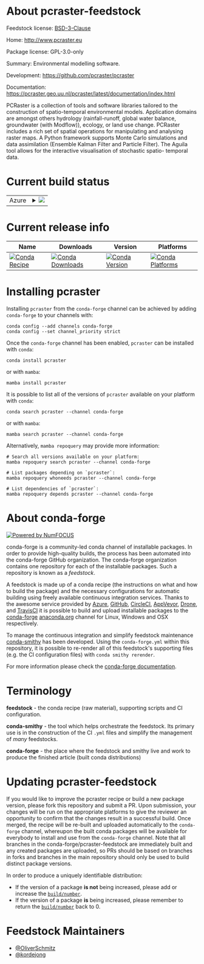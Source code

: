 About pcraster-feedstock
========================

Feedstock license: [BSD-3-Clause](https://github.com/conda-forge/pcraster-feedstock/blob/main/LICENSE.txt)

Home: http://www.pcraster.eu

Package license: GPL-3.0-only

Summary: Environmental modelling software.

Development: https://github.com/pcraster/pcraster

Documentation: https://pcraster.geo.uu.nl/pcraster/latest/documentation/index.html

PCRaster is a collection of tools and software libraries tailored to the
construction of spatio-temporal environmental models. Application domains
are amongst others hydrology (rainfall-runoff, global water balance,
groundwater (with Modflow)), ecology, or land use change.
PCRaster includes a rich set of spatial operations for manipulating and
analysing raster maps. A Python framework supports Monte Carlo simulations
and data assimilation (Ensemble Kalman Filter and Particle Filter). The
Aguila tool allows for the interactive visualisation of stochastic spatio-
temporal data.


Current build status
====================


<table>
    
  <tr>
    <td>Azure</td>
    <td>
      <details>
        <summary>
          <a href="https://dev.azure.com/conda-forge/feedstock-builds/_build/latest?definitionId=9167&branchName=main">
            <img src="https://dev.azure.com/conda-forge/feedstock-builds/_apis/build/status/pcraster-feedstock?branchName=main">
          </a>
        </summary>
        <table>
          <thead><tr><th>Variant</th><th>Status</th></tr></thead>
          <tbody><tr>
              <td>linux_64_python3.10.____cpython</td>
              <td>
                <a href="https://dev.azure.com/conda-forge/feedstock-builds/_build/latest?definitionId=9167&branchName=main">
                  <img src="https://dev.azure.com/conda-forge/feedstock-builds/_apis/build/status/pcraster-feedstock?branchName=main&jobName=linux&configuration=linux%20linux_64_python3.10.____cpython" alt="variant">
                </a>
              </td>
            </tr><tr>
              <td>linux_64_python3.11.____cpython</td>
              <td>
                <a href="https://dev.azure.com/conda-forge/feedstock-builds/_build/latest?definitionId=9167&branchName=main">
                  <img src="https://dev.azure.com/conda-forge/feedstock-builds/_apis/build/status/pcraster-feedstock?branchName=main&jobName=linux&configuration=linux%20linux_64_python3.11.____cpython" alt="variant">
                </a>
              </td>
            </tr><tr>
              <td>linux_64_python3.12.____cpython</td>
              <td>
                <a href="https://dev.azure.com/conda-forge/feedstock-builds/_build/latest?definitionId=9167&branchName=main">
                  <img src="https://dev.azure.com/conda-forge/feedstock-builds/_apis/build/status/pcraster-feedstock?branchName=main&jobName=linux&configuration=linux%20linux_64_python3.12.____cpython" alt="variant">
                </a>
              </td>
            </tr><tr>
              <td>linux_64_python3.13.____cp313</td>
              <td>
                <a href="https://dev.azure.com/conda-forge/feedstock-builds/_build/latest?definitionId=9167&branchName=main">
                  <img src="https://dev.azure.com/conda-forge/feedstock-builds/_apis/build/status/pcraster-feedstock?branchName=main&jobName=linux&configuration=linux%20linux_64_python3.13.____cp313" alt="variant">
                </a>
              </td>
            </tr><tr>
              <td>linux_64_python3.14.____cp314</td>
              <td>
                <a href="https://dev.azure.com/conda-forge/feedstock-builds/_build/latest?definitionId=9167&branchName=main">
                  <img src="https://dev.azure.com/conda-forge/feedstock-builds/_apis/build/status/pcraster-feedstock?branchName=main&jobName=linux&configuration=linux%20linux_64_python3.14.____cp314" alt="variant">
                </a>
              </td>
            </tr><tr>
              <td>osx_64_python3.10.____cpython</td>
              <td>
                <a href="https://dev.azure.com/conda-forge/feedstock-builds/_build/latest?definitionId=9167&branchName=main">
                  <img src="https://dev.azure.com/conda-forge/feedstock-builds/_apis/build/status/pcraster-feedstock?branchName=main&jobName=osx&configuration=osx%20osx_64_python3.10.____cpython" alt="variant">
                </a>
              </td>
            </tr><tr>
              <td>osx_64_python3.11.____cpython</td>
              <td>
                <a href="https://dev.azure.com/conda-forge/feedstock-builds/_build/latest?definitionId=9167&branchName=main">
                  <img src="https://dev.azure.com/conda-forge/feedstock-builds/_apis/build/status/pcraster-feedstock?branchName=main&jobName=osx&configuration=osx%20osx_64_python3.11.____cpython" alt="variant">
                </a>
              </td>
            </tr><tr>
              <td>osx_64_python3.12.____cpython</td>
              <td>
                <a href="https://dev.azure.com/conda-forge/feedstock-builds/_build/latest?definitionId=9167&branchName=main">
                  <img src="https://dev.azure.com/conda-forge/feedstock-builds/_apis/build/status/pcraster-feedstock?branchName=main&jobName=osx&configuration=osx%20osx_64_python3.12.____cpython" alt="variant">
                </a>
              </td>
            </tr><tr>
              <td>osx_64_python3.13.____cp313</td>
              <td>
                <a href="https://dev.azure.com/conda-forge/feedstock-builds/_build/latest?definitionId=9167&branchName=main">
                  <img src="https://dev.azure.com/conda-forge/feedstock-builds/_apis/build/status/pcraster-feedstock?branchName=main&jobName=osx&configuration=osx%20osx_64_python3.13.____cp313" alt="variant">
                </a>
              </td>
            </tr><tr>
              <td>osx_64_python3.14.____cp314</td>
              <td>
                <a href="https://dev.azure.com/conda-forge/feedstock-builds/_build/latest?definitionId=9167&branchName=main">
                  <img src="https://dev.azure.com/conda-forge/feedstock-builds/_apis/build/status/pcraster-feedstock?branchName=main&jobName=osx&configuration=osx%20osx_64_python3.14.____cp314" alt="variant">
                </a>
              </td>
            </tr><tr>
              <td>osx_arm64_python3.10.____cpython</td>
              <td>
                <a href="https://dev.azure.com/conda-forge/feedstock-builds/_build/latest?definitionId=9167&branchName=main">
                  <img src="https://dev.azure.com/conda-forge/feedstock-builds/_apis/build/status/pcraster-feedstock?branchName=main&jobName=osx&configuration=osx%20osx_arm64_python3.10.____cpython" alt="variant">
                </a>
              </td>
            </tr><tr>
              <td>osx_arm64_python3.11.____cpython</td>
              <td>
                <a href="https://dev.azure.com/conda-forge/feedstock-builds/_build/latest?definitionId=9167&branchName=main">
                  <img src="https://dev.azure.com/conda-forge/feedstock-builds/_apis/build/status/pcraster-feedstock?branchName=main&jobName=osx&configuration=osx%20osx_arm64_python3.11.____cpython" alt="variant">
                </a>
              </td>
            </tr><tr>
              <td>osx_arm64_python3.12.____cpython</td>
              <td>
                <a href="https://dev.azure.com/conda-forge/feedstock-builds/_build/latest?definitionId=9167&branchName=main">
                  <img src="https://dev.azure.com/conda-forge/feedstock-builds/_apis/build/status/pcraster-feedstock?branchName=main&jobName=osx&configuration=osx%20osx_arm64_python3.12.____cpython" alt="variant">
                </a>
              </td>
            </tr><tr>
              <td>osx_arm64_python3.13.____cp313</td>
              <td>
                <a href="https://dev.azure.com/conda-forge/feedstock-builds/_build/latest?definitionId=9167&branchName=main">
                  <img src="https://dev.azure.com/conda-forge/feedstock-builds/_apis/build/status/pcraster-feedstock?branchName=main&jobName=osx&configuration=osx%20osx_arm64_python3.13.____cp313" alt="variant">
                </a>
              </td>
            </tr><tr>
              <td>osx_arm64_python3.14.____cp314</td>
              <td>
                <a href="https://dev.azure.com/conda-forge/feedstock-builds/_build/latest?definitionId=9167&branchName=main">
                  <img src="https://dev.azure.com/conda-forge/feedstock-builds/_apis/build/status/pcraster-feedstock?branchName=main&jobName=osx&configuration=osx%20osx_arm64_python3.14.____cp314" alt="variant">
                </a>
              </td>
            </tr><tr>
              <td>win_64_python3.10.____cpython</td>
              <td>
                <a href="https://dev.azure.com/conda-forge/feedstock-builds/_build/latest?definitionId=9167&branchName=main">
                  <img src="https://dev.azure.com/conda-forge/feedstock-builds/_apis/build/status/pcraster-feedstock?branchName=main&jobName=win&configuration=win%20win_64_python3.10.____cpython" alt="variant">
                </a>
              </td>
            </tr><tr>
              <td>win_64_python3.11.____cpython</td>
              <td>
                <a href="https://dev.azure.com/conda-forge/feedstock-builds/_build/latest?definitionId=9167&branchName=main">
                  <img src="https://dev.azure.com/conda-forge/feedstock-builds/_apis/build/status/pcraster-feedstock?branchName=main&jobName=win&configuration=win%20win_64_python3.11.____cpython" alt="variant">
                </a>
              </td>
            </tr><tr>
              <td>win_64_python3.12.____cpython</td>
              <td>
                <a href="https://dev.azure.com/conda-forge/feedstock-builds/_build/latest?definitionId=9167&branchName=main">
                  <img src="https://dev.azure.com/conda-forge/feedstock-builds/_apis/build/status/pcraster-feedstock?branchName=main&jobName=win&configuration=win%20win_64_python3.12.____cpython" alt="variant">
                </a>
              </td>
            </tr><tr>
              <td>win_64_python3.13.____cp313</td>
              <td>
                <a href="https://dev.azure.com/conda-forge/feedstock-builds/_build/latest?definitionId=9167&branchName=main">
                  <img src="https://dev.azure.com/conda-forge/feedstock-builds/_apis/build/status/pcraster-feedstock?branchName=main&jobName=win&configuration=win%20win_64_python3.13.____cp313" alt="variant">
                </a>
              </td>
            </tr><tr>
              <td>win_64_python3.14.____cp314</td>
              <td>
                <a href="https://dev.azure.com/conda-forge/feedstock-builds/_build/latest?definitionId=9167&branchName=main">
                  <img src="https://dev.azure.com/conda-forge/feedstock-builds/_apis/build/status/pcraster-feedstock?branchName=main&jobName=win&configuration=win%20win_64_python3.14.____cp314" alt="variant">
                </a>
              </td>
            </tr>
          </tbody>
        </table>
      </details>
    </td>
  </tr>
</table>

Current release info
====================

| Name | Downloads | Version | Platforms |
| --- | --- | --- | --- |
| [![Conda Recipe](https://img.shields.io/badge/recipe-pcraster-green.svg)](https://anaconda.org/conda-forge/pcraster) | [![Conda Downloads](https://img.shields.io/conda/dn/conda-forge/pcraster.svg)](https://anaconda.org/conda-forge/pcraster) | [![Conda Version](https://img.shields.io/conda/vn/conda-forge/pcraster.svg)](https://anaconda.org/conda-forge/pcraster) | [![Conda Platforms](https://img.shields.io/conda/pn/conda-forge/pcraster.svg)](https://anaconda.org/conda-forge/pcraster) |

Installing pcraster
===================

Installing `pcraster` from the `conda-forge` channel can be achieved by adding `conda-forge` to your channels with:

```
conda config --add channels conda-forge
conda config --set channel_priority strict
```

Once the `conda-forge` channel has been enabled, `pcraster` can be installed with `conda`:

```
conda install pcraster
```

or with `mamba`:

```
mamba install pcraster
```

It is possible to list all of the versions of `pcraster` available on your platform with `conda`:

```
conda search pcraster --channel conda-forge
```

or with `mamba`:

```
mamba search pcraster --channel conda-forge
```

Alternatively, `mamba repoquery` may provide more information:

```
# Search all versions available on your platform:
mamba repoquery search pcraster --channel conda-forge

# List packages depending on `pcraster`:
mamba repoquery whoneeds pcraster --channel conda-forge

# List dependencies of `pcraster`:
mamba repoquery depends pcraster --channel conda-forge
```


About conda-forge
=================

[![Powered by
NumFOCUS](https://img.shields.io/badge/powered%20by-NumFOCUS-orange.svg?style=flat&colorA=E1523D&colorB=007D8A)](https://numfocus.org)

conda-forge is a community-led conda channel of installable packages.
In order to provide high-quality builds, the process has been automated into the
conda-forge GitHub organization. The conda-forge organization contains one repository
for each of the installable packages. Such a repository is known as a *feedstock*.

A feedstock is made up of a conda recipe (the instructions on what and how to build
the package) and the necessary configurations for automatic building using freely
available continuous integration services. Thanks to the awesome service provided by
[Azure](https://azure.microsoft.com/en-us/services/devops/), [GitHub](https://github.com/),
[CircleCI](https://circleci.com/), [AppVeyor](https://www.appveyor.com/),
[Drone](https://cloud.drone.io/welcome), and [TravisCI](https://travis-ci.com/)
it is possible to build and upload installable packages to the
[conda-forge](https://anaconda.org/conda-forge) [anaconda.org](https://anaconda.org/)
channel for Linux, Windows and OSX respectively.

To manage the continuous integration and simplify feedstock maintenance
[conda-smithy](https://github.com/conda-forge/conda-smithy) has been developed.
Using the ``conda-forge.yml`` within this repository, it is possible to re-render all of
this feedstock's supporting files (e.g. the CI configuration files) with ``conda smithy rerender``.

For more information please check the [conda-forge documentation](https://conda-forge.org/docs/).

Terminology
===========

**feedstock** - the conda recipe (raw material), supporting scripts and CI configuration.

**conda-smithy** - the tool which helps orchestrate the feedstock.
                   Its primary use is in the construction of the CI ``.yml`` files
                   and simplify the management of *many* feedstocks.

**conda-forge** - the place where the feedstock and smithy live and work to
                  produce the finished article (built conda distributions)


Updating pcraster-feedstock
===========================

If you would like to improve the pcraster recipe or build a new
package version, please fork this repository and submit a PR. Upon submission,
your changes will be run on the appropriate platforms to give the reviewer an
opportunity to confirm that the changes result in a successful build. Once
merged, the recipe will be re-built and uploaded automatically to the
`conda-forge` channel, whereupon the built conda packages will be available for
everybody to install and use from the `conda-forge` channel.
Note that all branches in the conda-forge/pcraster-feedstock are
immediately built and any created packages are uploaded, so PRs should be based
on branches in forks and branches in the main repository should only be used to
build distinct package versions.

In order to produce a uniquely identifiable distribution:
 * If the version of a package **is not** being increased, please add or increase
   the [``build/number``](https://docs.conda.io/projects/conda-build/en/latest/resources/define-metadata.html#build-number-and-string).
 * If the version of a package **is** being increased, please remember to return
   the [``build/number``](https://docs.conda.io/projects/conda-build/en/latest/resources/define-metadata.html#build-number-and-string)
   back to 0.

Feedstock Maintainers
=====================

* [@OliverSchmitz](https://github.com/OliverSchmitz/)
* [@kordejong](https://github.com/kordejong/)

